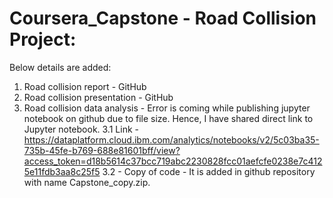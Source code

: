 # Coursera_Capstone - Road Collision Project:
Below details are added:
1. Road collision report - GitHub
2. Road collision presentation - GitHub
3. Road collision data analysis - Error is coming while publishing jupyter notebook on github due to file size. Hence, I have shared direct link to Jupyter notebook. 
3.1 Link - https://dataplatform.cloud.ibm.com/analytics/notebooks/v2/5c03ba35-735b-45fe-b769-688e81601bff/view?access_token=d18b5614c37bcc719abc2230828fcc01aefcfe0238e7c4125e11fdb3aa8c25f5
3.2 - Copy of code - It is added in github repository with name Capstone_copy.zip.
